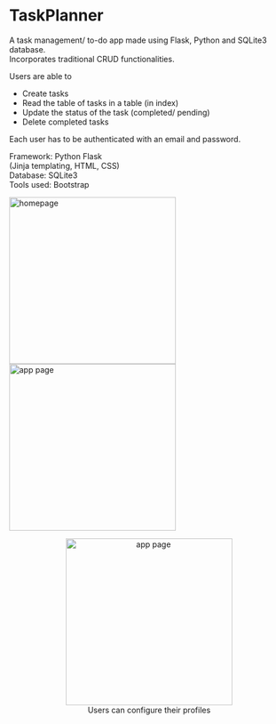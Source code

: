 # TaskPlanner
A task management/ to-do app made using Flask, Python and SQLite3 database. <br>
Incorporates traditional CRUD functionalities. <br>

Users are able to 
- Create tasks <br>
- Read the table of tasks in a table (in index) <br>
- Update the status of the task (completed/ pending) <br>
- Delete completed tasks <br>


Each user has to be authenticated with an email and password. <br>

Framework: Python Flask <br>
(Jinja templating, HTML, CSS) <br>
Database: SQLite3 <br>
Tools used: Bootstrap <br>



<p float = "left">

<img height="300" alt="homepage" src="https://user-images.githubusercontent.com/96589109/148578461-b473448c-020c-4d6f-9548-985cfa2f9078.png">

<img height="300" alt="app page" src="https://user-images.githubusercontent.com/96589109/167164702-73649360-61de-418c-97ed-bf9471f55524.png"> 
  

</p>

<p align="middle">
<img height="300" alt="app page" src="https://user-images.githubusercontent.com/96589109/167164731-df331580-1934-4388-a94c-cefe1eb53a3e.png"> <br>
Users can configure their profiles
</p>
